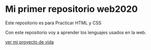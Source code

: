# Mi primer repositorio web2020
Este repositorio es para Practicar HTML y CSS

Con este repositorio voy a aprender los lenguajes usados en la web.

[ver mi proyecto de vida](https://leoesponja.github.io/web2020/proyecto-vida)